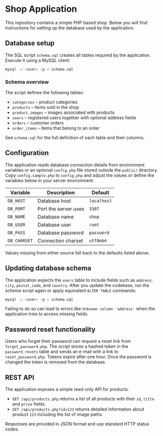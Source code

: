 # Shop Application

This repository contains a simple PHP based shop. Below you will find instructions for setting up the database used by the application.

## Database setup

The SQL script `schema.sql` creates all tables required by the application. Execute it using a MySQL client:

```bash
mysql -u <user> -p < schema.sql
```

### Schema overview

The script defines the following tables:

- `categories` – product categories
- `products` – items sold in the shop
- `product_images` – images associated with products
- `users` – registered users together with optional address fields
- `orders` – customer orders
- `order_items` – items that belong to an order

See `schema.sql` for the full definition of each table and their columns.

## Configuration

The application reads database connection details from environment variables or an optional
`config.php` file stored outside the `public/` directory. Copy `config.sample.php` to `config.php`
and adjust the values or define the variables below in your server environment:

| Variable    | Description           | Default    |
|-------------|----------------------|------------|
| `DB_HOST`   | Database host        | `localhost` |
| `DB_PORT`   | Port the server uses | `3307`      |
| `DB_NAME`   | Database name        | `shop`      |
| `DB_USER`   | Database user        | `root`      |
| `DB_PASS`   | Database password    | `password`  |
| `DB_CHARSET`| Connection charset   | `utf8mb4`   |

Values missing from either source fall back to the defaults listed above.

## Updating database schema

The application expects the `users` table to include fields such as `address`, `city`, `postal_code`, and `country`. After you update the codebase, run the schema script again or apply equivalent `ALTER TABLE` commands:

```bash
mysql -u <user> -p < schema.sql
```

Failing to do so can lead to errors like `Unknown column 'address'` when the application tries to access missing fields.

## Password reset functionality

Users who forget their password can request a reset link from `forgot_password.php`.
The script stores a hashed token in the `password_resets` table and sends an e-mail
with a link to `reset_password.php`. Tokens expire after one hour. Once the
password is changed the token is removed from the database.

## REST API

The application exposes a simple read-only API for products.

- `GET /api/products.php` returns a list of all products with their `id`, `title` and `price` fields.
- `GET /api/products.php?id=123` returns detailed information about product `123` including the list of image paths.

Responses are provided in JSON format and use standard HTTP status codes.
